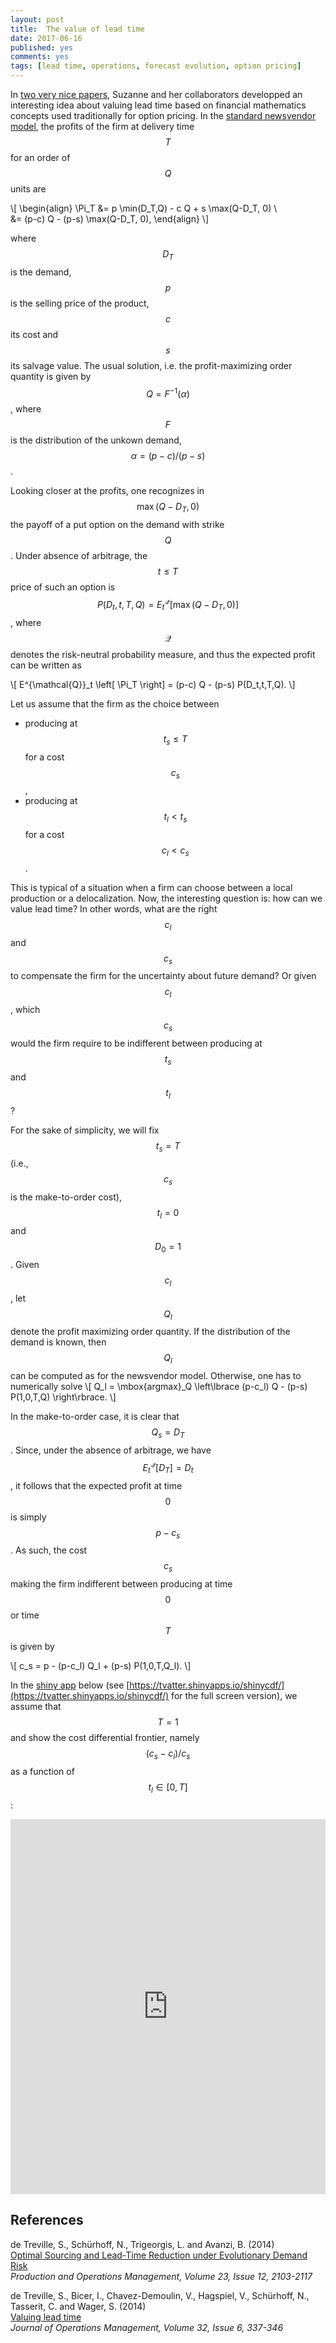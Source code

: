 ```yaml
---
layout: post
title:  The value of lead time
date: 2017-06-16
published: yes
comments: yes
tags: [lead time, operations, forecast evolution, option pricing]
---
```


In [two very nice papers](#references), Suzanne and her collaborators developped 
an interesting idea about valuing lead time based on financial mathematics concepts used traditionally for option pricing. In the [standard newsvendor model](https://en.wikipedia.org/wiki/Newsvendor_model), the profits of the firm at delivery time $$T$$ for an order of $$Q$$ units are

\\[
\begin{align}
\Pi_T &= p \min(D_T,Q) - c Q + s \max(Q-D_T, 0) \\\
&= (p-c) Q - (p-s) \max(Q-D_T, 0),
\end{align}
\\]

where $$D_T$$ is the demand, $$p$$ is the selling price of the product, $$c$$ its cost and $$s$$ its salvage value. The usual solution, i.e. the profit-maximizing order quantity is given by $$Q = F^{-1}(\alpha)$$,
where $$F$$ is the distribution of the unkown demand, $$\alpha = (p-c)/(p-s)$$.

Looking closer at the profits, one recognizes in $$\max(Q-D_T, 0)$$ the payoff of a put 
option on the demand with strike $$Q$$. Under absence of arbitrage, the $$t \leq T$$ price of such an option is $$P(D_t,t,T,Q) = E^{\mathcal{Q}}_t \left[ \max(Q-D_T, 0) \right]$$, where $$\mathcal{Q}$$ denotes the risk-neutral probability measure, and thus the expected profit can be written as

\\[
 E^{\mathcal{Q}}_t \left[ \Pi_T \right] = (p-c) Q - (p-s) P(D_t,t,T,Q).
\\]

Let us assume that the firm as the choice between

* producing at $$t_s \leq  T$$ for a cost $$c_s$$,
* producing at $$t_l< t_s$$ for a cost $$c_l < c_s$$.

This is typical of a situation when a firm can choose between a local production or a delocalization. Now, the interesting question is: how can we value lead time? In other words, what are the right $$c_l$$ and $$c_s$$ to compensate the firm for the uncertainty about future demand? Or given $$c_l$$, which $$c_s$$ would the firm require to be indifferent between producing at $$t_s$$ and $$t_l$$?

For the sake of simplicity, we will fix $$t_s = T$$ (i.e., $$c_s$$ is the make-to-order cost), $$t_l=0$$ and $$D_0=1$$. Given $$c_l$$, let $$Q_l$$ denote the profit maximizing order quantity. If the distribution of the demand is known, then $$Q_l$$ can be computed as for the newsvendor model. Otherwise, one has to numerically solve
\\[
 Q_l = \mbox{argmax}_Q \left\lbrace (p-c_l) Q - (p-s) P(1,0,T,Q) \right\rbrace.
\\]

In the make-to-order case, it is clear that $$Q_s=D_T$$. Since, under the absence of arbitrage, we have 
$$E^{\mathcal{Q}}_t \left[ D_T \right] = D_t$$, it follows that the expected profit at time $$0$$ is simply $$p-c_s$$. 
As such, the cost $$c_s$$ making the firm indifferent between producing at time $$0$$ or time $$T$$ is given by

\\[
c_s = p - (p-c_l) Q_l + (p-s) P(1,0,T,Q_l).
\\]

In the [shiny app](https://shiny.rstudio.com/) below (see [https://tvatter.shinyapps.io/shinycdf/](https://tvatter.shinyapps.io/shinycdf/) for the full screen version), we assume that $$T=1$$ and show the cost differential frontier, namely $$(c_s-c_l)/c_s$$ as a function of $$t_l \in [0,T]$$:

<iframe src="https://tvatter.shinyapps.io/shinycdf/" width="100%" height="600" style="border: none;"></iframe>

## References

de Treville, S., Schürhoff, N., Trigeorgis, L. and Avanzi, B. (2014)  
[Optimal Sourcing and Lead-Time Reduction under Evolutionary Demand  Risk](http://dx.doi.org/10.1111/poms.12223)  
*Production and Operations Management, Volume 23, Issue 12, 2103-2117*

de Treville, S., Bicer, I., Chavez-Demoulin, V., Hagspiel, V., Schürhoff, N., Tasserit, C. and Wager, S. (2014)  
[Valuing lead time](http://dx.doi.org/10.1016/j.jom.2014.06.002)  
*Journal of Operations Management, Volume 32, Issue 6, 337-346*

